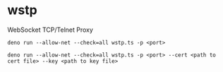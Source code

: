 # wstp
WebSocket TCP/Telnet Proxy

```
deno run --allow-net --check=all wstp.ts -p <port>
```

```
deno run --allow-net --check=all wstp.ts -p <port> --cert <path to cert file> --key <path to key file>
```
